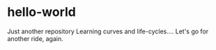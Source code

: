 # hello-world
Just another repository
Learning curves and life-cycles.... Let's go for another ride, again.

